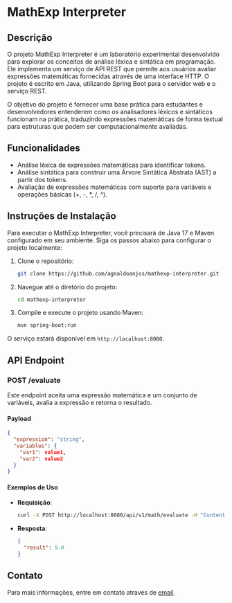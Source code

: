 # MathExp Interpreter

## Descrição
O projeto MathExp Interpreter é um laboratório experimental desenvolvido para explorar os conceitos de análise léxica e sintática em programação. Ele implementa um serviço de API REST que permite aos usuários avaliar expressões matemáticas fornecidas através de uma interface HTTP. O projeto é escrito em Java, utilizando Spring Boot para o servidor web e o serviço REST.

O objetivo do projeto é fornecer uma base prática para estudantes e desenvolvedores entenderem como os analisadores léxicos e sintáticos funcionam na prática, traduzindo expressões matemáticas de forma textual para estruturas que podem ser computacionalmente avaliadas.

## Funcionalidades
- Análise léxica de expressões matemáticas para identificar tokens.
- Análise sintática para construir uma Árvore Sintática Abstrata (AST) a partir dos tokens.
- Avaliação de expressões matemáticas com suporte para variáveis e operações básicas (+, -, *, /, ^).

## Instruções de Instalação
Para executar o MathExp Interpreter, você precisará de Java 17 e Maven configurado em seu ambiente. Siga os passos abaixo para configurar o projeto localmente:

1. Clone o repositório:
   ```bash
   git clone https://github.com/agnaldoanjos/mathexp-interpreter.git
   ```
2. Navegue até o diretório do projeto:
   ```bash
   cd mathexp-interpreter
   ```
3. Compile e execute o projeto usando Maven:
   ```bash
   mvn spring-boot:run
   ```

O serviço estará disponível em `http://localhost:8080`.

## API Endpoint

### POST /evaluate
Este endpoint aceita uma expressão matemática e um conjunto de variáveis, avalia a expressão e retorna o resultado.

#### Payload
```json
{
  "expression": "string",
  "variables": {
    "var1": value1,
    "var2": value2
  }
}
```

#### Exemplos de Uso
- **Requisição**:
  ```bash
  curl -X POST http://localhost:8080/api/v1/math/evaluate -H "Content-Type: application/json" -d '{"expression": "x+(k/y)", "variables": {"x": 3.0, "k": 4.0, "y": 2.0}}'
  ```

- **Resposta**:
  ```json
  {
    "result": 5.0
  }
  ```

## Contato
Para mais informações, entre em contato através de [email](mailto:agnaldo.anjos@gmail.com).
```
